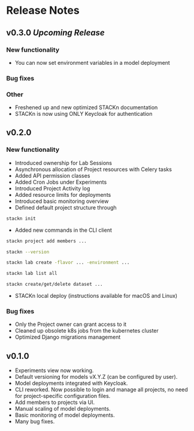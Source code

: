 # Release Notes

## v0.3.0 _Upcoming Release_

### New functionality

- You can now set environment variables in a model deployment


### Bug fixes



### Other

- Freshened up and new optimized STACKn documentation
- STACKn is now using ONLY Keycloak for authentication

## v0.2.0

### New functionality

- Introduced ownership for Lab Sessions
- Asynchronous allocation of Project resources with Celery tasks
- Added API permission classes
- Added Cron Jobs under Experiments
- Introduced Project Activity log
- Added resource limits for deployments
- Introduced basic monitoring overview
- Defined default project structure through

```bash
stackn init
```

- Added new commands in the CLI client

```bash
stackn project add members ...

stackn --version

stackn lab create -flavor ... -environment ...

stackn lab list all

stackn create/get/delete dataset ...
```

- STACKn local deploy (instructions available for macOS and Linux)

### Bug fixes

- Only the Project owner can grant access to it
- Cleaned up obsolete k8s jobs from the kubernetes cluster
- Optimized Django migrations management


## v0.1.0

- Experiments view now working.
- Default versioning for models vX.Y.Z (can be configured by user).
- Model deployments integrated with Keycloak.
- CLI reworked. Now possible to login and manage all projects, no need for project-specific configuration files.
- Add members to projects via UI.
- Manual scaling of model deployments.
- Basic monitoring of model deployments.
- Many bug fixes.
